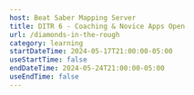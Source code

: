 ```yaml
---
host: Beat Saber Mapping Server
title: DITR 6 - Coaching & Novice Apps Open
url: /diamonds-in-the-rough
category: learning
startDateTime: 2024-05-17T21:00:00-05:00
useStartTime: false
endDateTime: 2024-05-24T21:00:00-05:00
useEndTime: false
---
```

